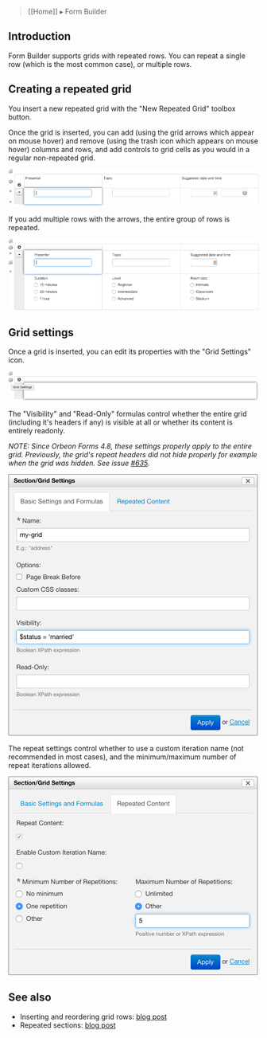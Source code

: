 > [[Home]] ▸ Form Builder

## Introduction

Form Builder supports grids with repeated rows. You can repeat a single row (which is the most common case), or multiple rows.

## Creating a repeated grid

You insert a new repeated grid with the "New Repeated Grid" toolbox button.

Once the grid is inserted, you can add (using the grid arrows which appear on mouse hover) and remove (using the trash icon which appears on mouse hover) columns and rows, and add controls to grid cells as you would in a regular non-repeated grid.

![Repeating a single row](images/fb-repeated-grid-single.png)

If you add multiple rows with the arrows, the entire group of rows is repeated.

![Repeating multiple rows](images/fb-repeated-grid-multiple.png)

## Grid settings

Once a grid is inserted, you can edit its properties with the "Grid Settings" icon.

![Grid Settings](images/fb-repeated-grid-settings-icon.png)

The "Visibility" and "Read-Only" formulas control whether the entire grid (including it's headers if any) is visible at all or whether its content is entirely readonly. 

*NOTE: Since Orbeon Forms 4.8, these settings properly apply to the entire grid. Previously, the grid's repeat headers did not hide properly for example when the grid was hidden. See issue [#635](https://github.com/orbeon/orbeon-forms/issues/635).*

![Grid Settings](images/fb-repeated-grid-settings-basic.png)

The repeat settings control whether to use a custom iteration name (not recommended in most cases), and the minimum/maximum number of repeat iterations allowed.

![Grid Settings](images/fb-repeated-grid-settings-repeat.png)

## See also

- Inserting and reordering grid rows: [blog post](http://blog.orbeon.com/2013/11/inserting-and-reordering-grid-rows.html)
- Repeated sections: [blog post](http://blog.orbeon.com/2014/01/repeated-sections.html)